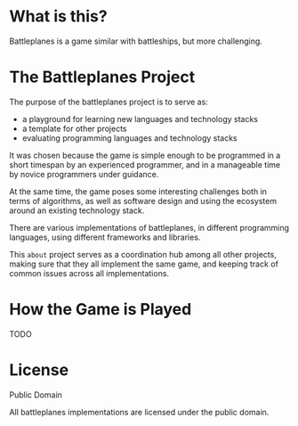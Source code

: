 What is this?
=============

Battleplanes is a game similar with battleships, but more challenging.

The Battleplanes Project
========================

The purpose of the battleplanes project is to serve as:

* a playground for learning new languages and technology stacks
* a template for other projects
* evaluating programming languages and technology stacks

It was chosen because the game is simple enough to be programmed in a short
timespan by an experienced programmer, and in a manageable time by novice
programmers under guidance.

At the same time, the game poses some interesting challenges both in terms of
algorithms, as well as software design and using the ecosystem around an
existing technology stack.

There are various implementations of battleplanes, in different programming
languages, using different frameworks and libraries.

This `about` project serves as a coordination hub among all other projects,
making sure that they all implement the same game, and keeping track of common
issues across all implementations.

How the Game is Played
======================

TODO

License
=======

Public Domain

All battleplanes implementations are licensed under the public domain.
